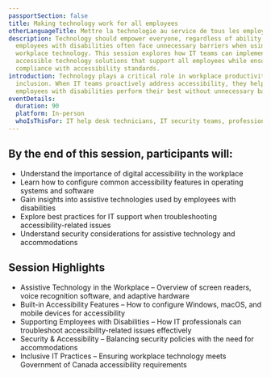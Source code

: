 ```yaml
---
passportSection: false
title: Making technology work for all employees
otherLanguageTitle: Mettre la technologie au service de tous les employés
description: Technology should empower everyone, regardless of ability. However,
  employees with disabilities often face unnecessary barriers when using
  workplace technology. This session explores how IT teams can implement
  accessible technology solutions that support all employees while ensuring
  compliance with accessibility standards.
introduction: Technology plays a critical role in workplace productivity and
  inclusion. When IT teams proactively address accessibility, they help
  employees with disabilities perform their best without unnecessary barriers.
eventDetails:
  duration: 90
  platform: In-person
  whoIsThisFor: IT help desk technicians, IT security teams, professionals responsible for desktop engineering
---
```

## By the end of this session, participants will:

- Understand the importance of digital accessibility in the workplace
- Learn how to configure common accessibility features in operating systems and software
- Gain insights into assistive technologies used by employees with disabilities
- Explore best practices for IT support when troubleshooting accessibility-related issues
- Understand security considerations for assistive technology and accommodations

## Session Highlights

- Assistive Technology in the Workplace – Overview of screen readers, voice recognition software, and adaptive hardware
- Built-in Accessibility Features – How to configure Windows, macOS, and mobile devices for accessibility
- Supporting Employees with Disabilities – How IT professionals can troubleshoot accessibility-related issues effectively
- Security & Accessibility – Balancing security policies with the need for accommodations
- Inclusive IT Practices – Ensuring workplace technology meets Government of Canada accessibility requirements
